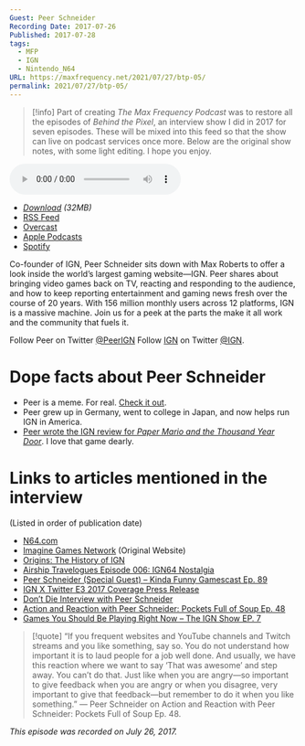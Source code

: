 ```yaml
---
Guest: Peer Schneider
Recording Date: 2017-07-26
Published: 2017-07-28
tags:
  - MFP
  - IGN
  - Nintendo_N64
URL: https://maxfrequency.net/2021/07/27/btp-05/
permalink: 2021/07/27/btp-05/
---
```

> [!info]
> Part of creating *The Max Frequency Podcast* was to restore all the episodes of *Behind the Pixel*, an interview show I did in 2017 for seven episodes. These will be mixed into this feed so that the show can live on podcast services once more. Below are the original show notes, with some light editing. I hope you enjoy.

<audio controls>
  <source src="https://traffic.libsyn.com/forcedn/maxfrequency/BTP_Ep5_Peer.mp3">
</audio>

- *[Download](https://traffic.libsyn.com/forcedn/maxfrequency/BTP_Ep5_Peer.mp3) (32MB)*
- [RSS Feed](https://maxfrequency.libsyn.com/rss)
- [Overcast](https://overcast.fm/itunes1557043396)
- [Apple Podcasts](https://podcasts.apple.com/us/podcast/the-max-frequency-podcast/id1557043396)
- [Spotify](https://open.spotify.com/show/3W1LwBNmhZ6s5QmQViWXKn)

Co-founder of IGN, Peer Schneider sits down with Max Roberts to offer a look inside the world’s largest gaming website—IGN. Peer shares about bringing video games back on TV, reacting and responding to the audience, and how to keep reporting entertainment and gaming news fresh over the course of 20 years. With 156 million monthly users across 12 platforms, IGN is a massive machine. Join us for a peek at the parts the make it all work and the community that fuels it.

Follow Peer on Twitter [@PeerIGN](https://www.twitter.com/PeerIGN)
Follow [IGN](https://ign.com/) on Twitter [@IGN](https://www.twitter.com/ign).
# Dope facts about Peer Schneider

- Peer is a meme. For real. [Check it out](http://knowyourmeme.com/memes/reaction-guys-gaijin-4koma#fn3).
- Peer grew up in Germany, went to college in Japan, and now helps run IGN in America.
- [Peer wrote the IGN review for *Paper Mario and the Thousand Year Door*](http://www.ign.com/articles/2004/10/12/paper-mario-2-the-thousand-year-door?page=1). I love that game dearly.
# Links to articles mentioned in the interview

(Listed in order of publication date)

- [N64.com](https://web.archive.org/web/19961221020752/http://www.n64.com:80/n64_ext_stan.html)
- [Imagine Games Network](https://web.archive.org/web/19961221193045/http://www.imaginegames.com:80/) (Original Website)
- [Origins: The History of IGN](http://www.ign.com/articles/2008/01/11/origins-the-history-of-ign)
- [Airship Travelogues Episode 006: IGN64 Nostalgia](http://www.nintendojo.com/features/podcasts/airship-travelogues/airship-travelogues-episode-006-ign64-nostalgia)
- [Peer Schneider (Special Guest) – Kinda Funny Gamescast Ep. 89](https://www.youtube.com/watch?v=KISCGZ4Chz4)
- [IGN X Twitter E3 2017 Coverage Press Release](http://corp.ign.com/press/2017/ign-entertainment-and-twitter-announce-week-long-exclusive-global-live-stream-partnership-for-e3-expo-2017)
- [Don’t Die Interview with Peer Schneider](https://nodontdie.com/peer-schneider/)
- [Action and Reaction with Peer Schneider: Pockets Full of Soup Ep. 48](https://www.youtube.com/watch?v=u4Y68PwnQoE)
- [Games You Should Be Playing Right Now – The IGN Show EP. 7](http://www.ign.com/videos/2017/07/26/games-you-should-be-playing-right-now-the-ign-show-ep-7)

> [!quote]
> “If you frequent websites and YouTube channels and Twitch streams and you like something, say so. You do not understand how important it is to laud people for a job well done. And usually, we have this reaction where we want to say ‘That was awesome’ and step away. You can’t do that. Just like when you are angry—so important to give feedback when you are angry or when you disagree, very important to give that feedback—but remember to do it when you like something.” — Peer Schneider on Action and Reaction with Peer Schneider: Pockets Full of Soup Ep. 48.

*This episode was recorded on July 26, 2017.*